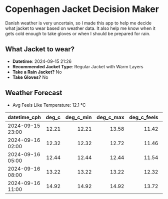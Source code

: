 
# Copenhagen Jacket Decision Maker

Danish weather is very uncertain, so I made this app to help me decide what jacket to wear based on weather data. 
It also help me know when it gets cold enough to take gloves or when I should be prepared for rain.

## What Jacket to wear?

- **Datetime**: 2024-09-15 21:26
- **Recommended Jacket Type**: Regular Jacket with Warm Layers
- **Take a Rain Jacket?** No
- **Take Gloves?** No

## Weather Forecast
- Avg Feels Like Temperature: 12.1 °C

| datetime_cph     |   deg_c |   deg_c_min |   deg_c_max |   deg_c_feels | weather   | wind   | rain   |
|:-----------------|--------:|------------:|------------:|--------------:|:----------|:-------|:-------|
| 2024-09-15 23:00 |   12.21 |       12.21 |       13.58 |         11.42 | Clouds    | Low    | None   |
| 2024-09-16 02:00 |   12.32 |       12.32 |       12.72 |         11.46 | Clouds    | Low    | None   |
| 2024-09-16 05:00 |   12.44 |       12.44 |       12.44 |         11.54 | Clouds    | Low    | None   |
| 2024-09-16 08:00 |   13.22 |       13.22 |       13.22 |         12.32 | Clouds    | Low    | None   |
| 2024-09-16 11:00 |   14.92 |       14.92 |       14.92 |         13.72 | Clouds    | Low    | None   |
        